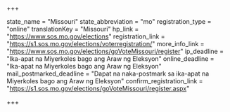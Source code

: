 +++

state_name = "Missouri"
state_abbreviation = "mo"
registration_type = "online"
translationKey = "Missouri"
hp_link = "https://www.sos.mo.gov/elections"
registration_link = "https://s1.sos.mo.gov/elections/voterregistration/"
more_info_link = "https://www.sos.mo.gov/elections/goVoteMissouri/register"
ip_deadline = "Ika-apat na Miyerkoles bago ang Araw ng Eleksyon"
online_deadline = "Ika-apat na Miyerkoles bago ang Araw ng Eleksyon"
mail_postmarked_deadline = "Dapat na naka-postmark sa ika-apat na Miyerkoles bago ang Araw ng Eleksyon"
confirm_registration_link = "https://s1.sos.mo.gov/elections/goVoteMissouri/register.aspx"

+++